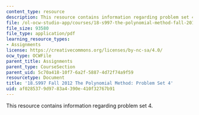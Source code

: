 ```yaml
---
content_type: resource
description: This resource contains information regarding problem set 4.
file: /ol-ocw-studio-app/courses/18-s997-the-polynomial-method-fall-2012/af0285379d9783a4390e410f32767b91_MIT18_S997F12_pset4.pdf
file_size: 93580
file_type: application/pdf
learning_resource_types:
- Assignments
license: https://creativecommons.org/licenses/by-nc-sa/4.0/
ocw_type: OCWFile
parent_title: Assignments
parent_type: CourseSection
parent_uid: 5c70a418-10f7-6a2f-5887-4d72f74a9f59
resourcetype: Document
title: '18.S997 Fall 2012 The Polynomial Method: Problem Set 4'
uid: af028537-9d97-83a4-390e-410f32767b91
---
```

This resource contains information regarding problem set 4.